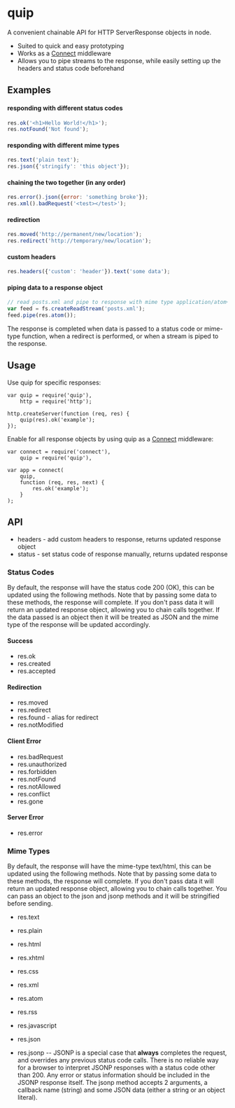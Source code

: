 # quip

A convenient chainable API for HTTP ServerResponse objects in node.

* Suited to quick and easy prototyping
* Works as a [Connect](http://github.com/extjs/Connect) middleware
* Allows you to pipe streams to the response, while easily setting up
  the headers and status code beforehand


## Examples

#### responding with different status codes

```javascript
res.ok('<h1>Hello World!</h1>');
res.notFound('Not found');
```

#### responding with different mime types

```javascript
res.text('plain text');
res.json({'stringify': 'this object'});
```

#### chaining the two together (in any order)

```javascript
res.error().json({error: 'something broke'});
res.xml().badRequest('<test></test>');
```

#### redirection

```javascript
res.moved('http://permanent/new/location');
res.redirect('http://temporary/new/location');
```

#### custom headers

```javascript
res.headers({'custom': 'header'}).text('some data');
```

#### piping data to a response object

```javascript
// read posts.xml and pipe to response with mime type application/atom+xml
var feed = fs.createReadStream('posts.xml');
feed.pipe(res.atom());
```

The response is completed when data is passed to a status code or mime-type
function, when a redirect is performed, or when a stream is piped to the
response.


## Usage

Use quip for specific responses:

    var quip = require('quip'),
        http = require('http');

    http.createServer(function (req, res) {
        quip(res).ok('example');
    });

Enable for all response objects by using quip as a
[Connect](http://www.senchalabs.org/connect/) middleware:

    var connect = require('connect'),
        quip = require('quip'),

    var app = connect(
        quip,
        function (req, res, next) {
            res.ok('example');
        }
    );


## API

* headers - add custom headers to response, returns updated response object
* status - set status code of response manually, returns updated response

### Status Codes

By default, the response will have the status code 200 (OK), this can
be updated using the following methods. Note that by passing some data
to these methods, the response will complete. If you don't pass data it will
return an updated response object, allowing you to chain calls together. If
the data passed is an object then it will be treated as JSON and the mime
type of the response will be updated accordingly.

#### Success
* res.ok
* res.created
* res.accepted

#### Redirection
* res.moved
* res.redirect
* res.found - alias for redirect
* res.notModified

#### Client Error
* res.badRequest
* res.unauthorized
* res.forbidden
* res.notFound
* res.notAllowed
* res.conflict
* res.gone

#### Server Error
* res.error

### Mime Types

By default, the response will have the mime-type text/html, this can
be updated using the following methods. Note that by passing some data
to these methods, the response will complete. If you don't pass data it will
return an updated response object, allowing you to chain calls together.
You can pass an object to the json and jsonp methods and it will be
stringified before sending.

* res.text
* res.plain
* res.html
* res.xhtml
* res.css
* res.xml
* res.atom
* res.rss
* res.javascript
* res.json

* res.jsonp -- JSONP is a special case that __always__ completes the request,
  and overrides any previous status code calls. There is no reliable way for
  a browser to interpret JSONP responses with a status code other than 200.
  Any error or status information should be included in the JSONP response
  itself. The jsonp method accepts 2 arguments, a callback name (string) and
  some JSON data (either a string or an object literal).
